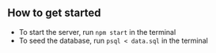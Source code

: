 ## How to get started
- To start the server, run `npm start` in the terminal
- To seed the database, run `psql < data.sql` in the terminal
